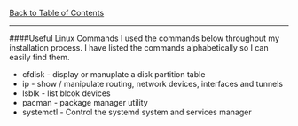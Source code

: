 [Back to Table of Contents](README.md)
***

####Useful Linux Commands
I used the commands below throughout my installation process.  I have listed the
commands alphabetically so I can easily find them.

* cfdisk - display or manuplate a disk partition table
* ip - show / manipulate routing, network devices, interfaces and tunnels
* lsblk - list blcok devices
* pacman - package manager utility
* systemctl - Control the systemd system and services manager
